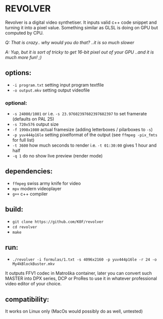 # REVOLVER

  Revolver is a digital video synthetiser. It inputs valid c++ code snippet and turning it into a pixel value. Something similar as GLSL is doing on GPU but computed by CPU. 

  _Q: That is crazy.. why would you do that? ..it is so much slower_
  
  _A: Yup, but it is sort of tricky to get 16-bit pixel out of your GPU ..and it is much more fun! ;)_

## options:

  - ```-i program.txt``` setting input program textfile
  - ```-o output.mkv``` setting output videofile

### optional:

  - ```-s 24000/1001``` or i.e. ```-s 23.97602397602397602397``` to set framerate (defaults on PAL 25)
  - ```-s 720x576``` output size
  - ```-f 1998x1080``` actual framesize (adding letterboxes / pilarboxes to ```-s```)
  - ```-p yuv444p16le``` setting pixelformat of the output (see ```ffmpeg -pix_fmts``` for full list)
  - ```-t 3600``` how much seconds to render i.e. ```-t 01:30:00``` gives 1 hour and half
  - ```-q 1``` do no show live preview (render mode)

## dependencies:

  - ```ffmpeg``` swiss army knife for video
  - ```mpv``` modern videoplayer
  - ```g++``` c++ compiler

## build:

  - ```git clone https://github.com/K0F/revolver```
  - ```cd revolver```
  - ```make```

## run:

  - ```./revolver -i formulas/1.txt -s 4096x2160 -p yuv444p16le -r 24 -o My4kBlockBuster.mkv```
 
  It outputs FFV1 codec in Matroška container, later you can convert such MASTER into DPX series, DCP or ProRes to use it in whatever professional video editor of your choice.

## compatibility:

  It works on Linux only (MacOs would possibly do as well, untested)

